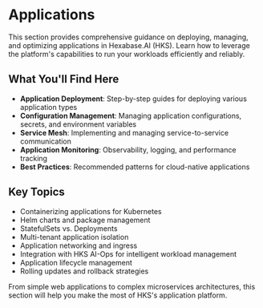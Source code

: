 # Applications

This section provides comprehensive guidance on deploying, managing, and optimizing applications in Hexabase.AI (HKS). Learn how to leverage the platform's capabilities to run your workloads efficiently and reliably.

## What You'll Find Here

- **Application Deployment**: Step-by-step guides for deploying various application types
- **Configuration Management**: Managing application configurations, secrets, and environment variables
- **Service Mesh**: Implementing and managing service-to-service communication
- **Application Monitoring**: Observability, logging, and performance tracking
- **Best Practices**: Recommended patterns for cloud-native applications

## Key Topics

- Containerizing applications for Kubernetes
- Helm charts and package management
- StatefulSets vs. Deployments
- Multi-tenant application isolation
- Application networking and ingress
- Integration with HKS AI-Ops for intelligent workload management
- Application lifecycle management
- Rolling updates and rollback strategies

From simple web applications to complex microservices architectures, this section will help you make the most of HKS's application platform.